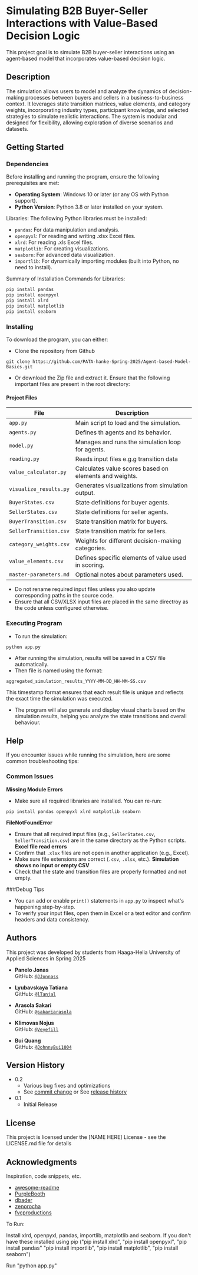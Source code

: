 # Simulating B2B Buyer-Seller Interactions with Value-Based Decision Logic​

This project goal is to simulate B2B buyer-seller interactions using an agent-based model that incorporates value-based decision logic. 

## Description

 The simulation allows users to model and analyze the dynamics of decision-making processes between buyers and sellers in a business-to-business context. It leverages state transition matrices, value elements, and category weights, incorporating industry types, participant knowledge, and selected strategies to simulate realistic interactions. The system is modular and designed for flexibility, allowing exploration of diverse scenarios and datasets.

## Getting Started

### Dependencies
Before installing and running the program, ensure the following prerequisites are met:

- **Operating System**: Windows 10 or later (or any OS with Python support).
- **Python Version**: Python 3.8 or later installed on your system.

Libraries: The following Python libraries must be installed:
- `pandas`: For data manipulation and analysis.
- `openpyxl`: For reading and writing .xlsx Excel files.
- `xlrd`: For reading .xls Excel files.
- `matplotlib`: For creating visualizations.
- `seaborn`: For advanced data visualization.
- `importlib`: For dynamically importing modules (built into Python, no need to install).

Summary of Installation Commands for Libraries:
```bash
pip install pandas
pip install openpyxl
pip install xlrd
pip install matplotlib
pip install seaborn
```
### Installing
To download the program, you can either:
- Clone the repository from Github
```
git clone https://github.com/PATA-hanke-Spring-2025/Agent-based-Model-Basics.git
```
- Or download the Zip file and extract it.
Ensure that the following important files are present in the root directory:

#### Project Files
| File                                  | Description                                            |
| ------------------------------------- | ------------------------------------------------------ |
| `app.py`                              | Main script to load and the simulation.                |
| `agents.py`                           | Defines th agents and its behavior.                    |
| `model.py`                            | Manages and runs the simulation loop for agents.       |
| `reading.py`                          | Reads input files e.g.g transition data                |
| `value_calculator.py`                 | Calculates value scores based on elements and weights. |
| `visualize_results.py`                | Generates visualizations from simulation output.       |
| `BuyerStates.csv`                     | State definitions for buyer agents.                    |
| `SellerStates.csv`                    | State definitions for seller agents.                   |
| `BuyerTransition.csv`                 | State transition matrix for buyers.                    |
| `SellerTransition.csv`                | State transition matrix for sellers.                   |
| `category_weights.csv`                | Weights for different decision-making categories.      |
| `value_elements.csv`                  | Defines specific elements of value used in scoring.    |
| `master-parameters.md`                | Optional notes about parameters used.                  |

- Do not rename required input files unless you also update corresponding paths in the source code.
- Ensure that all CSV/XLSX input files are placed in the same directroy as the code unless configured otherwise.

### Executing Program

- To run the simulation:
```
python app.py
```
- After running the simulation, results will be saved in a CSV file automatically.
- Then file is named using the format:
```
aggregated_simulation_results_YYYY-MM-DD_HH-MM-SS.csv
```
This timestamp format ensures that each result file is unique and reflects the exact time the simulation was executed.
- The program will also generate and display visual charts based on the simulation results, helping you analyze the state transitions and overall behaviour.


## Help

If you encounter issues while running the simulation, here are some common troubleshooting tips:
### Common Issues
**Missing Module Errors**
- Make sure all required libraries are installed. You can re-run:
```
pip install pandas openpyxl xlrd matplotlib seaborn
```
**FileNotFoundError**
- Ensure that all required input files (e.g., `SellerStates.csv`, `SellerTransition.csv`) are in the same directory as the Python scripts.
**Excel file read errors**
- Confirm that `.xlsx` files are not open in another application (e.g., Excel).
- Make sure file extensions are correct (`.csv`, `.xlsx`, etc.).
**Simulation shows no input or empty CSV**
- Check that the state and transition files are properly formatted and not empty.

###Debug Tips
- You can add or enable `print()` statements in `app.py` to inspect what's happening step-by-step.
- To verify your input files, open them in Excel or a text editor and confirm headers and data consistency.

## Authors

This project was developed by students from Haaga-Helia University of Applied Sciences in Spring 2025
- **Panelo Jonas**  
  GitHub: [`@JJonnass`](https://github.com/JJonnass)
  
- **Lyubavskaya Tatiana**   
  GitHub: [`@lTanjal`](https://github.com/lTanjal)

- **Arasola Sakari**  
  GitHub: [`@sakariarasola`](https://github.com/sakariarasola)

- **Klimovas Nojus**  
  GitHub: [`@Veyefill`](https://github.com/Veyefill)

- **Bui Quang**  
  GitHub: [`@JohnnyBui1004`](https://github.com/JohnnyBui1004)

## Version History

* 0.2
    * Various bug fixes and optimizations
    * See [commit change]() or See [release history]()
* 0.1
    * Initial Release

## License

This project is licensed under the [NAME HERE] License - see the LICENSE.md file for details

## Acknowledgments

Inspiration, code snippets, etc.
* [awesome-readme](https://github.com/matiassingers/awesome-readme)
* [PurpleBooth](https://gist.github.com/PurpleBooth/109311bb0361f32d87a2)
* [dbader](https://github.com/dbader/readme-template)
* [zenorocha](https://gist.github.com/zenorocha/4526327)
* [fvcproductions](https://gist.github.com/fvcproductions/1bfc2d4aecb01a834b46)

To Run:


Install xlrd, openpyxl, pandas, importlib, matplotlib and seaborn. If you don't have these installed using pip ("pip install xlrd", "pip install openpyxl", "pip install pandas" "pip install importlib", "pip install matplotlib", "pip install seaborn")

Run "python app.py"

